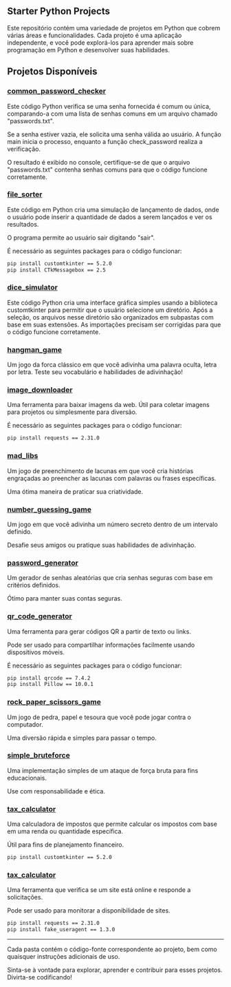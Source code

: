 ## Starter Python Projects

Este repositório contém uma variedade de projetos em Python que cobrem várias áreas e funcionalidades. Cada projeto é uma aplicação independente, e você pode explorá-los para aprender mais sobre programação em Python e desenvolver suas habilidades.

## Projetos Disponíveis

### [common_password_checker](https://github.com/vinicinhus/starter_projects_python/tree/master/common_password_checker)
Este código Python verifica se uma senha fornecida é comum ou única, comparando-a com uma lista de senhas comuns em um arquivo chamado "passwords.txt".

Se a senha estiver vazia, ele solicita uma senha válida ao usuário. 
A função main inicia o processo, enquanto a função check_password realiza a verificação. 

O resultado é exibido no console, certifique-se de que o arquivo "passwords.txt" contenha senhas comuns para que o código funcione corretamente.

### [file_sorter](https://github.com/vinicinhus/starter_projects_python/blob/master/file_sorter)

Este código em Python cria uma simulação de lançamento de dados, onde o usuário pode inserir a quantidade de dados a serem lançados e ver os resultados.

O programa permite ao usuário sair digitando "sair".

É necessário as seguintes packages para o código funcionar:

```bash
pip install customtkinter == 5.2.0
pip install CTkMessagebox == 2.5
```

### [dice_simulator](https://github.com/vinicinhus/starter_projects_python/blob/master/dice_simulator)
Este código Python cria uma interface gráfica simples usando a biblioteca customtkinter para permitir que o usuário selecione um diretório. Após a seleção, os arquivos nesse diretório são organizados em subpastas com base em suas extensões. As importações precisam ser corrigidas para que o código funcione corretamente.

### [hangman_game](https://github.com/vinicinhus/starter_projects_python/tree/master/hangman_game)
Um jogo da forca clássico em que você adivinha uma palavra oculta, letra por letra. Teste seu vocabulário e habilidades de adivinhação!

### [image_downloader](https://github.com/vinicinhus/starter_projects_python/tree/master/image_downloader)
Uma ferramenta para baixar imagens da web. Útil para coletar imagens para projetos ou simplesmente para diversão.

É necessário as seguintes packages para o código funcionar:

```bash
pip install requests == 2.31.0
```

### [mad_libs](https://github.com/vinicinhus/starter_projects_python/tree/master/mad_libs)
Um jogo de preenchimento de lacunas em que você cria histórias engraçadas ao preencher as lacunas com palavras ou frases específicas.

Uma ótima maneira de praticar sua criatividade.

### [number_guessing_game](https://github.com/vinicinhus/starter_projects_python/tree/master/number_guessing_game)
Um jogo em que você adivinha um número secreto dentro de um intervalo definido. 

Desafie seus amigos ou pratique suas habilidades de adivinhação.

### [password_generator](https://github.com/vinicinhus/starter_projects_python/tree/master/password_generator)
Um gerador de senhas aleatórias que cria senhas seguras com base em critérios definidos. 

Ótimo para manter suas contas seguras.

### [qr_code_generator](https://github.com/vinicinhus/starter_projects_python/tree/master/qr_code_generator)
Uma ferramenta para gerar códigos QR a partir de texto ou links. 

Pode ser usado para compartilhar informações facilmente usando
dispositivos móveis.

É necessário as seguintes packages para o código funcionar:

```bash
pip install qrcode == 7.4.2
pip install Pillow == 10.0.1
```

### [rock_paper_scissors_game](https://github.com/vinicinhus/starter_projects_python/tree/master/rock_paper_scissors_game)
Um jogo de pedra, papel e tesoura que você pode jogar contra o computador. 

Uma diversão rápida e simples para passar o tempo.

### [simple_bruteforce](https://github.com/vinicinhus/starter_projects_python/tree/master/simple_bruteforce)
Uma implementação simples de um ataque de força bruta para fins educacionais. 

Use com responsabilidade e ética.

### [tax_calculator](https://github.com/vinicinhus/starter_projects_python/blob/master/tax_calculator)
Uma calculadora de impostos que permite calcular os impostos com base em uma renda ou quantidade específica. 

Útil para fins de planejamento financeiro.

```bash
pip install customtkinter == 5.2.0
```

### [tax_calculator](https://github.com/vinicinhus/starter_projects_python/blob/master/website_checker)
Uma ferramenta que verifica se um site está online e responde a solicitações. 

Pode ser usado para monitorar a disponibilidade de sites.

```bash
pip install requests == 2.31.0
pip install fake_useragent == 1.3.0
```
<hr>

Cada pasta contém o código-fonte correspondente ao projeto, bem como quaisquer instruções adicionais de uso.

Sinta-se à vontade para explorar, aprender e contribuir para esses projetos. Divirta-se codificando!
